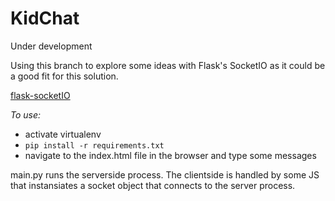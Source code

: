 # KidChat

Under development

Using this branch to explore some ideas with Flask's SocketIO as it could be
a good fit for this solution.

[flask-socketIO](https://flask-socketio.readthedocs.io/en/latest/)

*To use:*
- activate virtualenv
- `pip install -r requirements.txt`
- navigate to the index.html file in the browser and type some messages


main.py runs the serverside process. The clientside is handled by some JS that
instansiates a socket object that connects to the server process.
